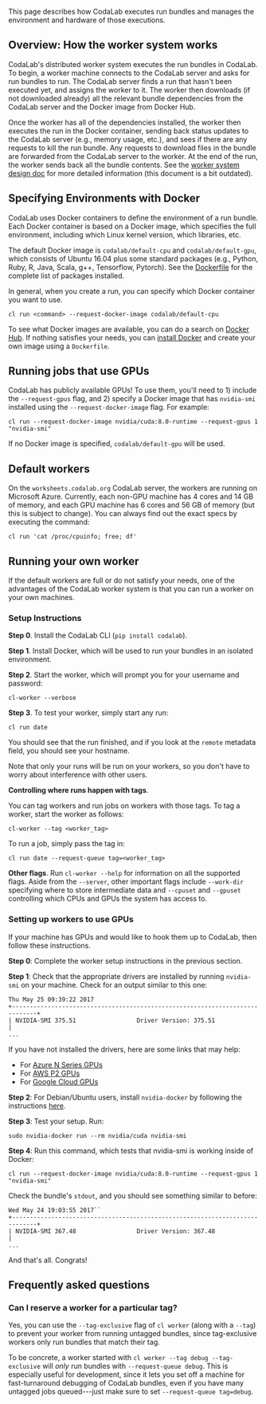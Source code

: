 This page describes how CodaLab executes run bundles and
manages the environment and hardware of those executions.

## Overview: How the worker system works

CodaLab's distributed worker system
executes the run bundles in CodaLab. To begin, a worker machine connects to 
the CodaLab server and asks for run bundles to run. The CodaLab server finds 
a run that hasn't been executed yet, and assigns the worker to it. 
The worker then downloads (if not downloaded already) all the relevant
bundle dependencies from the CodaLab server and the
Docker image from Docker Hub.

Once the worker has all of the dependencies installed, the worker then
executes the run in the Docker container, sending back status updates to the
CodaLab server (e.g., memory usage, etc.), and sees if there are any requests
to kill the run bundle. Any requests to download files in the bundle are forwarded
from the CodaLab server to the worker. At the end of the run, the worker sends
back all the bundle contents. See the [worker system design
doc](worker-design.pdf) for more detailed information (this document
is a bit outdated).

## Specifying Environments with Docker

CodaLab uses Docker containers to define the
environment of a run bundle. Each Docker container is based on a Docker image,
which specifies the full environment, including which Linux kernel
version, which libraries, etc.

The default Docker image is `codalab/default-cpu` and `codalab/default-gpu`, which consists of
Ubuntu 16.04 plus some standard packages (e.g., Python, Ruby, R, Java, Scala, g++, Tensorflow, Pytorch).
See the
[Dockerfile](https://github.com/codalab/codalab-worksheets/blob/master/docker/dockerfiles/Dockerfile.default-cpu)
for the complete list of packages installed.

In general, when you create a run, you can specify which Docker container you want to use.

    cl run <command> --request-docker-image codalab/default-cpu

To see what Docker images are available, you can do a search on [Docker
Hub](https://hub.docker.com). If nothing satisfies your needs, you can
[install Docker](https://docs.docker.com/install/) and create your own image
using a `Dockerfile`.

## Running jobs that use GPUs

CodaLab has publicly available GPUs! To use them, you'll need to 1) include the
`--request-gpus` flag, and 2) specify a Docker image that has `nvidia-smi` installed using the `--request-docker-image` flag. For example:

    cl run --request-docker-image nvidia/cuda:8.0-runtime --request-gpus 1 "nvidia-smi"

If no Docker image is specified, `codalab/default-gpu` will be used.

## Default workers

On the `worksheets.codalab.org` CodaLab server, the workers are running on Microsoft
Azure.  Currently, each non-GPU machine has 4 cores and 14 GB of memory, and
each GPU machine has 6 cores and 56 GB of memory (but this
is subject to change).  You can always find out the exact specs by executing the command:

    cl run 'cat /proc/cpuinfo; free; df'

## Running your own worker

If the default workers are full or do not satisfy your needs, one of the advantages of the CodaLab worker system is that you can run a worker on your own machines.

### Setup Instructions

**Step 0**. Install the CodaLab CLI (`pip install codalab`).

**Step 1**. Install Docker, which will be used to run your bundles in an isolated environment.

**Step 2**. Start the worker, which will prompt you for your username and password:

    cl-worker --verbose

**Step 3**. To test your worker, simply start any run:

    cl run date

You should see that the run finished, and if you look at the `remote` metadata field, you should see your hostname.

Note that only your runs will be run on your workers, so you don't have to worry about interference with other users.

**Controlling where runs happen with tags**.

You can tag workers and run jobs on workers with those tags.  To tag a worker, start the worker as follows:

    cl-worker --tag <worker_tag>

To run a job, simply pass the tag in:

    cl run date --request-queue tag=<worker_tag>

**Other flags**. Run `cl-worker --help` for information on all the supported flags. Aside
from the `--server`, other important flags include `--work-dir`
specifying where to store intermediate data and `--cpuset` and `--gpuset`
controlling which CPUs and GPUs the system has access to.

### Setting up workers to use GPUs

If your machine has GPUs and would like to hook them up to CodaLab, then follow these instructions.

**Step 0**: Complete the worker setup instructions in the previous section.

**Step 1**: Check that the appropriate drivers are installed by running `nvidia-smi` on your machine. Check for an output similar to this one:

    Thu May 25 09:39:22 2017       
    +-----------------------------------------------------------------------------+
    | NVIDIA-SMI 375.51                 Driver Version: 375.51                    |
    ...

If you have not installed the drivers, here are some links that may help:

* For [Azure N Series GPUs](https://docs.microsoft.com/en-us/azure/virtual-machines/linux/n-series-driver-setup)
* For [AWS P2 GPUs](https://aws.amazon.com/blogs/aws/new-p2-instance-type-for-amazon-ec2-up-to-16-gpus/2)
* For [Google Cloud GPUs](https://cloud.google.com/compute/docs/gpus/add-gpus)

**Step 2**: For Debian/Ubuntu users, install `nvidia-docker` by following the instructions 
[here](https://github.com/NVIDIA/nvidia-docker).

**Step 3**: Test your setup. Run:

    sudo nvidia-docker run --rm nvidia/cuda nvidia-smi

**Step 4**: Run this command, which tests that nvidia-smi is working inside of Docker:

    cl run --request-docker-image nvidia/cuda:8.0-runtime --request-gpus 1 "nvidia-smi"

Check the bundle's `stdout`, and you should see something similar to before:

    Wed May 24 19:03:55 2017``
    +-----------------------------------------------------------------------------+
    | NVIDIA-SMI 367.48                 Driver Version: 367.48                    |
    ...

And that's all.  Congrats!

## Frequently asked questions

### Can I reserve a worker for a particular tag?

Yes, you can use the `--tag-exclusive` flag of `cl worker` (along with a
`--tag`) to prevent your worker from running untagged bundles, since
tag-exclusive workers only run bundles that match their tag.

To be concrete, a worker started with `cl worker --tag debug --tag-exclusive`
will _only_ run bundles with `--request-queue debug`. This is especially
useful for development, since it lets you set off a machine for fast-turnaround
debugging of CodaLab bundles, even if you have many untagged jobs queued---just
make sure to set `--request-queue tag=debug`.
